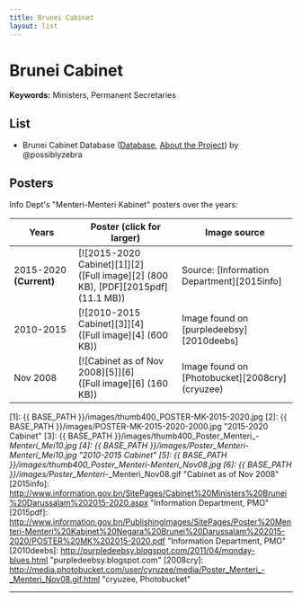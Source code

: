 ```yaml
---
title: Brunei Cabinet
layout: list
---
```


# Brunei Cabinet

**Keywords:** Ministers, Permanent Secretaries

## List

* Brunei Cabinet Database ([Database](https://airtable.com/shrLAHMeqyLPFxXPI), [About the Project](http://possiblyzebra.net/projects/?projects/brunei_cabinet)) by @possiblyzebra

## Posters

Info Dept's "Menteri-Menteri Kabinet" posters over the years:



| Years       | Poster (click for larger) | Image source |
|-------------|---------------------------|--------------|
| 2015-2020 **(Current)** | [![2015-2020 Cabinet][1]][2] <br> ([Full image][2] (800 KB), [PDF][2015pdf] (11.1 MB)) | Source: [Information Department][2015info] |
| 2010-2015 |  [![2010-2015 Cabinet][3]][4] <br> ([Full image][4] (600 KB)) | Image found on [purpledeebsy][2010deebs] |
| Nov 2008 | [![Cabinet as of Nov 2008][5]][6] <br> ([Full image][6] (160 KB)) | Image found on [Photobucket][2008cry] (cryuzee) |

[1]: {{ BASE_PATH }}/images/thumb400_POSTER-MK-2015-2020.jpg
[2]: {{ BASE_PATH }}/images/POSTER-MK-2015-2020-2000.jpg "2015-2020 Cabinet"
[3]: {{ BASE_PATH }}/images/thumb400_Poster_Menteri_-_Menteri_Mei10.jpg
[4]: {{ BASE_PATH }}/images/Poster_Menteri_-_Menteri_Mei10.jpg "2010-2015 Cabinet"
[5]: {{ BASE_PATH }}/images/thumb400_Poster_Menteri_-_Menteri_Nov08.jpg
[6]: {{ BASE_PATH }}/images/Poster_Menteri_-_Menteri_Nov08.gif "Cabinet as of Nov 2008"
[2015info]: http://www.information.gov.bn/SitePages/Cabinet%20Ministers%20Brunei%20Darussalam%202015-2020.aspx "Information Department, PMO"
[2015pdf]: http://www.information.gov.bn/PublishingImages/SitePages/Poster%20Menteri-Menteri%20Kabinet%20Negara%20Brunei%20Darussalam%202015-2020/POSTER%20MK%202015-2020.pdf "Information Department, PMO"
[2010deebs]: http://purpledeebsy.blogspot.com/2011/04/monday-blues.html "purpledeebsy.blogspot.com"
[2008cry]: http://media.photobucket.com/user/cyruzee/media/Poster_Menteri_-_Menteri_Nov08.gif.html "cryuzee, Photobucket"
 

---

  


